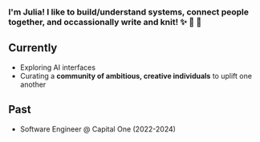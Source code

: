 ### I'm Julia! I like to build/understand systems, connect people together, and occassionally write and knit! ✨ 📝 🧶

## Currently
- Exploring AI interfaces 
- Curating a **community of ambitious, creative individuals** to uplift one another

## Past
- Software Engineer @ Capital One (2022-2024)
